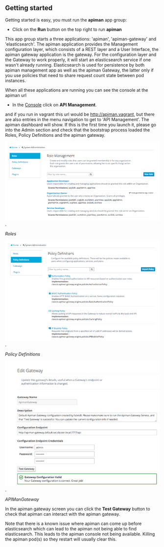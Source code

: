 ## Getting started

Getting started is easy, you must run the **apiman** app group:

* Click on the **Run** button on the top right to run **apiman** 

This app group starts a three applications: 'apiman', 'apiman-gateway' and 'elasticsearch'. The apiman application provides the Management configuration layer, which consists of a REST layer and a User Interface, the apiman gateway application is the gateway. For the configuration layer and the Gateway to work properly, it will start an elasticsearch service if one wasn't already running. Elasticsearch is used for persistence by both apiman management app as well as the apiman Gateway, the latter only if you use policies that need to share request count state between pod instances. 

When all these applications are running you can see the console at the apiman url 

* In the [Console](console.html) click on **API Management**.

and if you run in vagrant this url would be http://apiman.vagrant, but there are also entries in the menu navigation to get to 'API Management'. The apiman dashboard will show. If this is the first time you launch it, please go into the Admin section and check that the bootstrap process loaded the Roles, Policy Definitions and the apiman gateway.

![Roles](images/apiman-roles.png).

_Roles_

![Policy Definitions](images/apiman-policydefinitions.png).

_Policy Definitions_

![APIManGateway](images/apiman-gateway.png).

_APIManGateway_

In the apiman gateway screen you can click the **Test Gateway** button to check that apiman can interact with the apiman gateway.

Note that there is a known issue where apiman can come up before elasticsearch which can lead to the apiman not being able to find elasticsearch. This leads to the apiman console not being available. Killing the apiman pod(s) so they restart will usually clear this.


